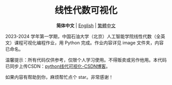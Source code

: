 <div align="center">
  
# 线性代数可视化

**简体中文**  | [English](/README.md)  | [繁體中文](/readme/README.zh_TW.md)

</div>

2023-2024 学年第一学期，中国石油大学（北京）人工智能学院线性代数（全英文）课程可视化编程作业，用 Python 完成。作业内容详见 image 文件夹，内容已命名。

温馨提示：所有代码仅供参考，仅限个人学习使用。不得贩卖或另作他用。本代码已同步上传CSDN：[python线代可视化-CSDN博客](https://blog.csdn.net/qq_45651049/article/details/142366753)。

如果内容有帮助到你，麻烦帮忙点个 star。非常感谢！
